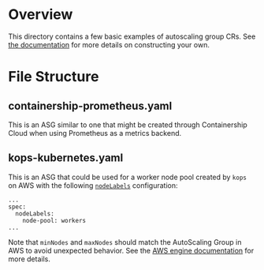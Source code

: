 # Overview

This directory contains a few basic examples of autoscaling group CRs.
See [the documentation](../../docs/custom_resource_definitions.md#autoscalinggroup) for more details on constructing your own.

# File Structure

## containership-prometheus.yaml

This is an ASG similar to one that might be created through Containership Cloud when using Prometheus as a metrics backend.

## kops-kubernetes.yaml

This is an ASG that could be used for a worker node pool created by `kops` on AWS with the following [`nodeLabels`](https://github.com/kubernetes/kops/blob/master/docs/labels.md) configuration:

```
...
spec:
  nodeLabels:
    node-pool: workers
...
```

Note that `minNodes` and `maxNodes` should match the AutoScaling Group in AWS to avoid unexpected behavior.
See the [AWS engine documentation](../../docs/engines/aws.md) for more details.
